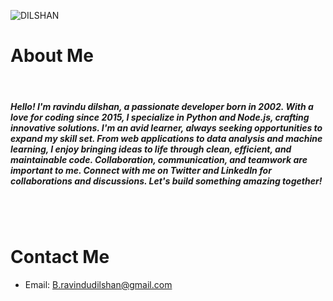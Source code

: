 ![DILSHAN](https://cardivo.vercel.app/api?name=HI%20!%20I%20AM%20,%20Ravindu%20%20%20%20Dilshan%20%20%F0%9F%91%8B&description=WELCOME%20TO%20MY%20GITHUB%20REPOSITORY&image=https://github.com/ravindudil5han.png&backgroundColor=%23ecf0f1&pattern=fallingTriangles&colorPattern=%23eaeaea&GitHub=ravindudil5han)


# About Me

<br>

##### Hello! I'm ravindu dilshan, a passionate developer born in 2002. With a love for coding since 2015, I specialize in Python and Node.js, crafting innovative solutions. I'm an avid learner, always seeking opportunities to expand my skill set. From web applications to data analysis and machine learning, I enjoy bringing ideas to life through clean, efficient, and maintainable code. Collaboration, communication, and teamwork are important to me. Connect with me on Twitter and LinkedIn for collaborations and discussions. Let's build something amazing together!

<br>
<br>

# Contact Me
- Email: B.ravindudilshan@gmail.com
